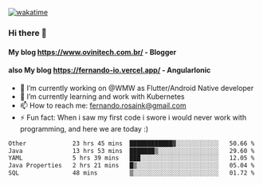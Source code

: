 [![wakatime](https://wakatime.com/badge/user/d5892087-17e6-46ab-8384-91a71a9b88d8.svg)](https://wakatime.com/@d5892087-17e6-46ab-8384-91a71a9b88d8)
### Hi there 👋

#### My blog https://www.ovinitech.com.br/ - Blogger
#### also My blog https://fernando-io.vercel.app/ - AngularIonic

- 🔭 I’m currently working on @WMW as Flutter/Android Native developer
- 🌱 I’m currently learning and work with Kubernetes
- 📫 How to reach me: fernando.rosaink@gmail.com 
- ⚡ Fun fact: When i saw my first code i swore i would never work with programming, and here we are today :)

<!--START_SECTION:waka-->

```txt
Other             23 hrs 45 mins  ████████████▓░░░░░░░░░░░░   50.66 %
Java              13 hrs 53 mins  ███████▒░░░░░░░░░░░░░░░░░   29.60 %
YAML              5 hrs 39 mins   ███░░░░░░░░░░░░░░░░░░░░░░   12.05 %
Java Properties   2 hrs 21 mins   █▒░░░░░░░░░░░░░░░░░░░░░░░   05.04 %
SQL               48 mins         ▒░░░░░░░░░░░░░░░░░░░░░░░░   01.72 %
```

<!--END_SECTION:waka-->

